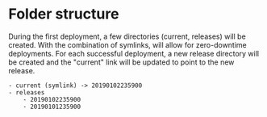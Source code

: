 # Folder structure

During the first deployment, a few directories (current, releases) will be created. With the combination of symlinks, will allow for zero-downtime deployments. For each successful deployment, a new release directory will be created and the "current" link will be updated to point to the new release.

```
- current (symlink) -> 20190102235900
- releases
    - 20190102235900
    - 20190101235900
```